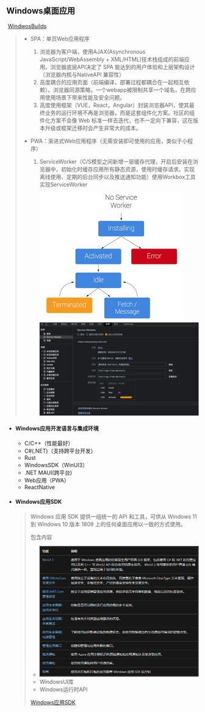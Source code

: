 ## Windows桌面应用

​		[WindwosBuilds](https://learn.microsoft.com/zh-cn/windows/apps/get-started/?tabs=rnw%2Ccpp-win32)

> - SPA：单页Web应用程序
>
>   1. 浏览器为客户端，使用AJAX(Asynchronous JavaScript/WebAssembly + XML/HTML)技术栈组成的前端应用。浏览器底层API决定了 SPA 能达到的用户体验和上层架构设计（浏览器内核与NativeAPI 兼容性）
>   2. 高度耦合的应用页面（前端编译，部署过程都耦合在一起相互依赖）。浏览器同源策略，一个webapp被限制共享一个域名，在跨应用使用场景下带来性能及安全问题。
>   3. 高度使用框架（VUE，React，Angular）封装浏览器API，使其最终业务的运行环境不再是浏览器，而是这套组件化方案。社区的组件化方案不会像 Web 标准一样去迭代，也不一定向下兼容，这在版本升级或框架迁移时会产生非常大的成本。
>
> - PWA：渐进式Web应用程序（无需安装即可使用的应用，类似于小程序）
>
>   1. ServiceWorker（C/S模型之间新增一层缓存代理，开启后安装在浏览器中，初始化时缓存应用所有静态资源，使用时缓存请求。实现离线使用、定期的后台同步以及推送通知功能）使用Workbox工具实现ServiceWorker
>
>      <img src="image-20230513010418560.png" alt="image-20230513010418560" style="zoom:50%;" /> 
>      <img src="image-20230513013021558.png" alt="image-20230513013021558" style="zoom:50%;" /> 
>

- #### Windows应用开发语言与集成环境

  - C/C++（性能最好）
  - C#(.NET)（支持跨平台开发）
  - Rust
  - WindowsSDK（WinUI3）
  - .NET MAUI(跨平台)
  - Web应用（PWA）
  - ReactNative

- #### Windows应用SDK

  >  Windows 应用 SDK 提供一组统一的 API 和工具，可供从 Windows 11 到 Windows 10 版本 1809 上的任何桌面应用以一致的方式使用。
  >
  > 包含内容
  >
  > - <img src="image-20230513160249383.png" alt="image-20230513160249383" style="zoom:80%;" /> 
  > -  WindowsUI库
  > - Windows运行时API
  >
  > [Windows应用SDK](https://learn.microsoft.com/zh-cn/windows/apps/api-reference/)
